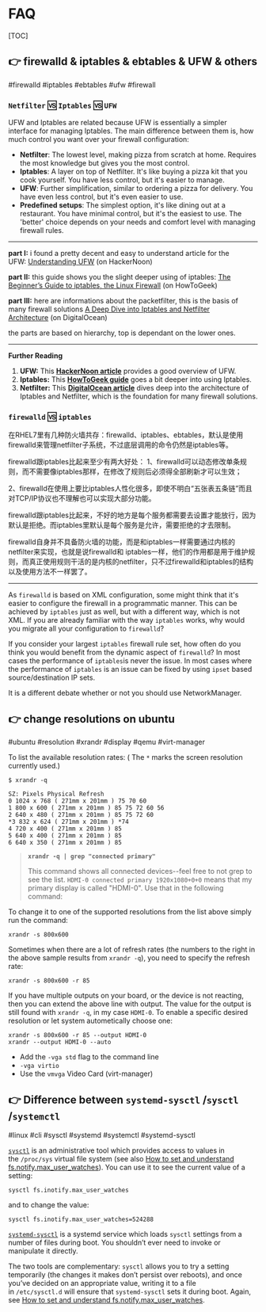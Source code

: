 # FAQ

[TOC]



## 👉 firewalld & iptables & ebtables & UFW & others
#firewalld #iptables #ebtables #ufw #firewall 

### `Netfilter` 🆚 `Iptables` 🆚 `UFW`
UFW and Iptables are related because UFW is essentially a simpler interface for managing Iptables. The main difference between them is, how much control you want over your firewall configuration:
- **Netfilter**: The lowest level, making pizza from scratch at home. Requires the most knowledge but gives you the most control.
- **Iptables**: A layer on top of Netfilter. It's like buying a pizza kit that you cook yourself. You have less control, but it's easier to manage.
- **UFW**: Further simplification, similar to ordering a pizza for delivery. You have even less control, but it's even easier to use.
- **Predefined setups**: The simplest option, it's like dining out at a restaurant. You have minimal control, but it's the easiest to use. The 'better' choice depends on your needs and comfort level with managing firewall rules.

---
**part I:** i found a pretty decent and easy to understand article for the UFW: [Understanding UFW](https://hackernoon.com/understanding-ufw-8d70d5d8f9d2) (on HackerNoon)

**part II:** this guide shows you the slight deeper using of iptables: [The Beginner’s Guide to iptables, the Linux Firewall](https://www.howtogeek.com/177621/the-beginners-guide-to-iptables-the-linux-firewall/) (on HowToGeek)

**part III:** here are informations about the packetfilter, this is the basis of many firewall solutions [A Deep Dive into Iptables and Netfilter Architecture](https://www.digitalocean.com/community/tutorials/a-deep-dive-into-iptables-and-netfilter-architecture) (on DigitalOcean)

the parts are based on hierarchy, top is dependant on the lower ones.

---
**Further Reading**
1. **UFW:** This **[HackerNoon article](https://hackernoon.com/understanding-ufw-8d70d5d8f9d2)** provides a good overview of UFW.
2. **Iptables:** This **[HowToGeek guide](https://www.howtogeek.com/177621/the-beginners-guide-to-iptables-the-linux-firewall/)** goes a bit deeper into using Iptables.
3. **Netfilter:** This **[DigitalOcean article](https://www.digitalocean.com/community/tutorials/a-deep-dive-into-iptables-and-netfilter-architecture)** dives deep into the architecture of Iptables and Netfilter, which is the foundation for many firewall solutions.


[👍 Ufw and Iptables. Which is better and why? | StackExchange + serverFault]: https://serverfault.com/a/1014625/948999


### `firewalld` 🆚 `iptables`

在RHEL7里有几种防火墙共存：firewalld、iptables、ebtables，默认是使用firewalld来管理netfilter子系统，不过底层调用的命令仍然是iptables等。

firewalld跟iptables比起来至少有两大好处：
1、firewalld可以动态修改单条规则，而不需要像iptables那样，在修改了规则后必须得全部刷新才可以生效；

2、firewalld在使用上要比iptables人性化很多，即使不明白“五张表五条链”而且对TCP/IP协议也不理解也可以实现大部分功能。

firewalld跟iptables比起来，不好的地方是每个服务都需要去设置才能放行，因为默认是拒绝。而iptables里默认是每个服务是允许，需要拒绝的才去限制。

firewalld自身并不具备防火墙的功能，而是和iptables一样需要通过内核的netfilter来实现，也就是说firewalld和 iptables一样，他们的作用都是用于维护规则，而真正使用规则干活的是内核的netfilter，只不过firewalld和iptables的结构以及使用方法不一样罢了。


[👍 firewalld和iptables区别]: https://www.cnblogs.com/mefj/p/13328360.html


---
As `firewalld` is based on XML configuration, some might think that it's easier to configure the firewall in a programmatic manner. This can be achieved by `iptables` just as well, but with a different way, which is not XML. If you are already familiar with the way `iptables` works, why would you migrate all your configuration to `firewalld`?

If you consider your largest `iptables` firewall rule set, how often do you think you would benefit from the dynamic aspect of `firewalld`? In most cases the performance of `iptables`is never the issue. In most cases where the performance of `iptables` is an issue can be fixed by using `ipset` based source/destination IP sets.

It is a different debate whether or not you should use NetworkManager.


[👍 firewalld vs iptables: when to use which | stackexchange]: https://serverfault.com/a/671975



## 👉 change resolutions on ubuntu
#ubuntu #resolution #xrandr #display #qemu #virt-manager


To list the available resolution rates: ( The `*` marks the screen resolution currently used.)
```
$ xrandr -q

SZ: Pixels Physical Refresh
0 1024 x 768 ( 271mm x 201mm ) 75 70 60
1 800 x 600 ( 271mm x 201mm ) 85 75 72 60 56
2 640 x 480 ( 271mm x 201mm ) 85 75 72 60
*3 832 x 624 ( 271mm x 201mm ) *74
4 720 x 400 ( 271mm x 201mm ) 85
5 640 x 400 ( 271mm x 201mm ) 85
6 640 x 350 ( 271mm x 201mm ) 85
```
> **`xrandr -q | grep "connected primary"`**
> 
> This command shows all connected devices--feel free to not grep to see the list. `HDMI-0 connected primary 1920x1080+0+0` means that my primary display is called "HDMI-0". Use that in the following command:

To change it to one of the supported resolutions from the list above simply run the command:
```
xrandr -s 800x600
```

Sometimes when there are a lot of refresh rates (the numbers to the right in the above sample results from `xrandr -q`), you need to specify the refresh rate:
```
xrandr -s 800x600 -r 85
```

If you have multiple outputs on your board, or the device is not reacting, then you can extend the above line with output. The value for the output is still found with `xrandr -q`, in my case `HDMI-0`. To enable a specific desired resolution or let system autometically choose one:
```
xrandr -s 800x600 -r 85 --output HDMI-0
xrandr --output HDMI-0 --auto
```

[How do I change the screen resolution using Ubuntu command line?]: https://askubuntu.com/questions/281509/how-do-i-change-the-screen-resolution-using-ubuntu-command-line

[How to increase the visualized screen resolution on QEMU / KVM?]: https://superuser.com/questions/132322/how-to-increase-the-visualized-screen-resolution-on-qemu-kvm

- Add the `-vga std` flag to the command line
- `-vga virtio`
- Use the `vmvga` Video Card (virt-manager)

[How to increase screen resolution for macOS-Simple-KVM]: https://github.com/foxlet/macOS-Simple-KVM/blob/master/docs/guide-screen-resolution.md#how-to-increase-screen-resolution-for-macos-simple-kvm



## 👉 Difference between `systemd-sysctl` /`sysctl` /`systemctl`
#linux #cli #sysctl #systemd #systemctl #systemd-sysctl

[`sysctl`](https://manpages.debian.org/bullseye/procps/sysctl.8) is an administrative tool which provides access to values in the `/proc/sys` virtual file system (see also [How to set and understand fs.notify.max_user_watches](https://unix.stackexchange.com/q/444998/86440)). You can use it to see the current value of a setting:
```
sysctl fs.inotify.max_user_watches
```

and to change the value:
```
sysctl fs.inotify.max_user_watches=524288
```

[`systemd-sysctl`](https://manpages.debian.org/bullseye/systemd/systemd-sysctl.8) is a systemd service which loads `sysctl` settings from a number of files during boot. You shouldn’t ever need to invoke or manipulate it directly.

The two tools are complementary: `sysctl` allows you to try a setting temporarily (the changes it makes don’t persist over reboots), and once you’ve decided on an appropriate value, writing it to a file in `/etc/sysctl.d` will ensure that `systemd-sysctl` sets it during boot. Again, see [How to set and understand fs.notify.max_user_watches](https://unix.stackexchange.com/q/444998/86440).



[Diffence between `systemd-sysctl` and `sysctl`]: https://unix.stackexchange.com/questions/709586/diffence-between-systemd-sysctl-and-sysctl